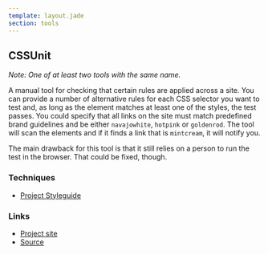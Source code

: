 ```yaml
---
template: layout.jade
section: tools
---
```


## CSSUnit

_Note: One of at least two tools with the same name._

A manual tool for checking that certain rules are applied across a site. You can provide a number of alternative rules for each CSS selector you want to test and, as long as the element matches at least one of the styles, the test passes. You could specify that all links on the site must match predefined brand guidelines and be either `navajowhite`, `hotpink` or `goldenrod`. The tool will scan the elements and if it finds a link that is `mintcream`, it will notify you.

The main drawback for this tool is that it still relies on a person to run the test in the browser. That could be fixed, though.

### Techniques
  * [Project Styleguide](/techniques/project-styleguide.html)

### Links

  * [Project site](http://www.trisis.co.uk/cssUnit/)
  * [Source](https://github.com/SimonKenyonShepard/cssunit)